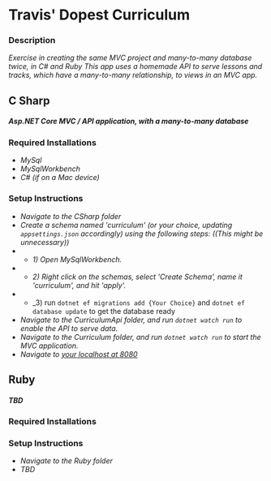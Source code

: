 # Travis' Dopest Curriculum

### Description
_Exercise in creating the same MVC project and many-to-many database twice, in C# and Ruby_
_This app uses a homemade API to serve lessons and tracks, which have a many-to-many relationship, to views in an MVC app._


## C Sharp

##### Asp.NET Core MVC / API application, with a many-to-many database

### Required Installations
* _MySql_
* _MySqlWorkbench_
* _C# (if on a Mac device)_

### Setup Instructions
* _Navigate to the CSharp folder_
* _Create a schema named 'curriculum' (or your choice, updating `appsettings.json` accordingly) using the following steps: ((This might be unnecessary))_
* * _1) Open MySqlWorkbench._
* * _2) Right click on the schemas, select 'Create Schema', name it 'curriculum', and hit 'apply'._
* * _3) run `dotnet ef migrations add {Your Choice}` and `dotnet ef database update` to get the database ready
* _Navigate to the CurriculumApi folder, and run `dotnet watch run` to enable the API to serve data._
* _Navigate to the Curriculum folder, and run `dotnet watch run` to start the MVC application._
* _Navigate to [your localhost at 8080](http://localhost:8080/)_

## Ruby

##### TBD

### Required Installations


### Setup Instructions
* _Navigate to the Ruby folder_
* _TBD_

